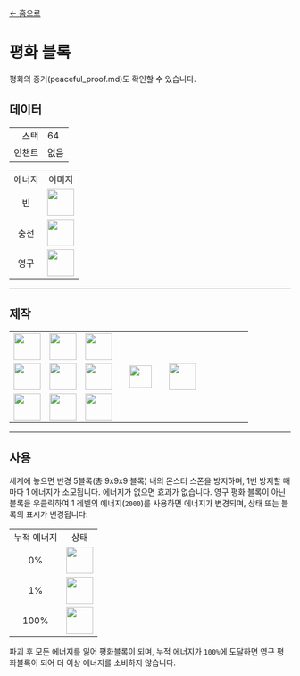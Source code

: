 [← 홈으로](../)
# 평화 블록
평화의 증거(peaceful_proof.md)도 확인할 수 있습니다.

## 데이터
<table>
    <tr><td align="end">스택</td><td>64</td></tr>
    <tr><td align="end">인챈트</td><td>없음</td></tr>
</table>
<table>
    <tr><td align="center">에너지</td><td align="center">이미지</td></tr>
    <tr><td align="center">빈</td><td><img src="https://i.imgur.com/ChdGHZh.png" height="48"/></td></tr>
    <tr><td align="center">충전</td><td><img src="https://i.imgur.com/zj97a5z.png" height="48"/></td></tr>
    <tr><td align="center">영구</td><td><img src="https://i.imgur.com/5NXrwba.png" height="48"/></td></tr>
</table>

---

## 제작
<table>
    <tr><td><img src="https://i.imgur.com/j5qpTgm.png" width="48"/></td><td><img src="https://i.imgur.com/j5qpTgm.png" width="48"/></td><td><img src="https://i.imgur.com/j5qpTgm.png" width="48"/></td><td colspan="3"></td></tr>
    <tr><td><img src="https://i.imgur.com/j5qpTgm.png" width="48"/></td><td><img src="https://i.imgur.com/IWZz8YM.png" width="48"/></td><td><img src="https://i.imgur.com/j5qpTgm.png" width="48"/></td><td width="70" align="center"><img src="https://i.imgur.com/VE0KqIE.png" width="40"/></td><td><img src="https://i.imgur.com/ChdGHZh.png" width="48"/></td><td width="70"></td></tr>
    <tr><td><img src="https://i.imgur.com/j5qpTgm.png" width="48"/></td><td><img src="https://i.imgur.com/j5qpTgm.png" width="48"/></td><td><img src="https://i.imgur.com/j5qpTgm.png" width="48"/></td><td colspan="3"></td></tr>
</table>

---

## 사용
세계에 놓으면 반경 5블록(총 9x9x9 블록) 내의 몬스터 스폰을 방지하며, 1번 방지할 때마다 1 에너지가 소모됩니다. 에너지가 없으면 효과가 없습니다.
영구 평화 블록이 아닌 블록을 우클릭하여 1 레벨의 에너지(`2000`)를 사용하면 에너지가 변경되며, 상태 또는 블록의 표시가 변경됩니다: 

<table>
    <tr><td align="center">누적 에너지</td><td align="center">상태</td></tr>
    <tr><td align="center">0%</td><td align="center"><img src="https://i.imgur.com/ChdGHZh.png" height="48"/></td></tr>
    <tr><td align="center">1%</td><td align="center"><img src="https://i.imgur.com/zj97a5z.png" height="48"/></td></tr>
    <tr><td align="center">100%</td><td align="center"><img src="https://i.imgur.com/5NXrwba.png" height="48"/></td></tr>
</table>

파괴 후 모든 에너지를 잃어 평화블록이 되며, 누적 에너지가 `100%`에 도달하면 영구 평화블록이 되어 더 이상 에너지를 소비하지 않습니다.
